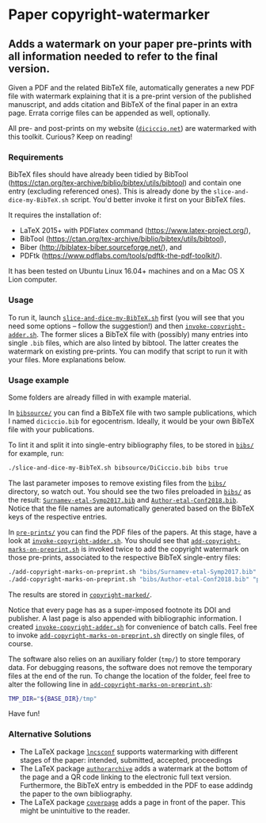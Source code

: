 # Paper copyright-watermarker
## Adds a watermark on your paper pre-prints with all information needed to refer to the final version.

Given a PDF and the related BibTeX file, automatically generates
a new PDF file with watermark explaining that it is a pre-print version of the published manuscript, and adds citation
and BibTeX of the final paper in an extra page.
Errata corrige files can be appended as well, optionally.


All pre- and post-prints on my website ([`diciccio.net`](https://diciccio.net/#cdc08x-pubs)) are watermarked with this toolkit.
Curious? Keep on reading!

### Requirements
BibTeX files should have already been tidied by BibTool
(https://ctan.org/tex-archive/biblio/bibtex/utils/bibtool)
and contain one entry (excluding referenced ones). This is
already done by the `slice-and-dice-my-BibTeX.sh` script.
You'd better invoke it first on your BibTeX files.

It requires the installation of:
- LaTeX 2015+ with PDFlatex command (https://www.latex-project.org/),
- BibTool (https://ctan.org/tex-archive/biblio/bibtex/utils/bibtool),
- Biber (http://biblatex-biber.sourceforge.net/), and
- PDFtk (https://www.pdflabs.com/tools/pdftk-the-pdf-toolkit/).

It has been tested on Ubuntu Linux 16.04+ machines and on a Mac OS X Lion computer.

### Usage
To run it, launch
[`slice-and-dice-my-BibTeX.sh`](https://github.com/cdc08x/paper-copyright-watermark/tree/master/slice-and-dice-my-BibTeX.sh)
first (you will see that you need some options – follow the suggestion!) and then
[`invoke-copyright-adder.sh`](https://github.com/cdc08x/paper-copyright-watermark/tree/master/invoke-copyright-adder.sh).
The former slices a BibTeX file with (possibly) many entries into single `.bib` files, which are also linted by bibtool.
The latter creates the watermark on existing pre-prints. You can modify that script to run it with your files.
More explanations below.

### Usage example
Some folders are already filled in with example material.

In
[`bibsource/`](https://github.com/cdc08x/paper-copyright-watermark/tree/master/bibsource)
you can find a BibTeX file with two sample publications, which I named `diciccio.bib` for egocentrism. Ideally, it would be your own BibTeX file with your publications.

To lint it and split it into single-entry bibliography files, to be stored in
[`bibs/`](https://github.com/cdc08x/paper-copyright-watermark/tree/master/bibs)
for example, run:
```bash
./slice-and-dice-my-BibTeX.sh bibsource/DiCiccio.bib bibs true
```
The last parameter imposes to remove existing files from the 
[`bibs/`](https://github.com/cdc08x/paper-copyright-watermark/tree/master/bibs)
directory, so watch out.
You should see the two files preloaded in 
[`bibs/`](https://github.com/cdc08x/paper-copyright-watermark/tree/master/bibs)
as the result:
[`Surnamev-etal-Symp2017.bib`](https://github.com/cdc08x/paper-copyright-watermark/tree/master/bibs/Surnamev-etal-Symp2017.bib)
and
[`Author-etal-Conf2018.bib`](https://github.com/cdc08x/paper-copyright-watermark/tree/master/bibs/Author-etal-Conf2018.bib).
Notice that the file names are automatically generated based on the BibTeX keys of the respective entries.

In
[`pre-prints/`](https://github.com/cdc08x/paper-copyright-watermark/tree/master/pre-prints/)
you can find the PDF files of the papers.
At this stage, have a look at
[`invoke-copyright-adder.sh`](https://github.com/cdc08x/paper-copyright-watermark/tree/master/invoke-copyright-adder.sh).
You should see that
[`add-copyright-marks-on-preprint.sh`](https://github.com/cdc08x/paper-copyright-watermark/tree/master/add-copyright-marks-on-preprint.sh)
is invoked twice to add the copyright watermark on those pre-prints, associated to the respective BibTeX single-entry files:
```bash
./add-copyright-marks-on-preprint.sh "bibs/Surnamev-etal-Symp2017.bib" "pre-prints/Surnamev-etal-Symp2017.pdf" "copyright-marked"
./add-copyright-marks-on-preprint.sh "bibs/Author-etal-Conf2018.bib" "pre-prints/Author-etal-Conf2018.pdf" "copyright-marked"
```
The results are stored in
[`copyright-marked/`](https://github.com/cdc08x/paper-copyright-watermark/tree/master/copyright-marked/). 

Notice that every page has as a super-imposed footnote its DOI and publisher. A last page is also appended with bibliographic information.
I created
[`invoke-copyright-adder.sh`](https://github.com/cdc08x/paper-copyright-watermark/tree/master/invoke-copyright-adder.sh)
for convenience of batch calls. Feel free to invoke
[`add-copyright-marks-on-preprint.sh`](https://github.com/cdc08x/paper-copyright-watermark/tree/master/add-copyright-marks-on-preprint.sh)
directly on single files, of course.

The software also relies on an auxiliary folder (`tmp/`) to store temporary data. For debugging reasons, the software does not remove the temporary files at the end of the run. To change the location of the folder, feel free to alter the following line in
[`add-copyright-marks-on-preprint.sh`](https://github.com/cdc08x/paper-copyright-watermark/tree/master/add-copyright-marks-on-preprint.sh):
```bash
TMP_DIR="${BASE_DIR}/tmp"
```
Have fun!

### Alternative Solutions

- The LaTeX package [`lncsconf`](https://www.ctan.org/pkg/llncsconf) supports watermarking with different stages of the paper: intended, submitted, accepted, proceedings
- The LaTeX package [`authorarchive`](https://github.com/adbrucker/authorarchive) adds a watermark at the bottom of the page and a QR code linking to the electronic full text version. Furthermore, the BibTeX entry is embedded in the PDF to ease addindg the paper to the own bibliography.
- The LaTeX package [`coverpage`](https://www.ctan.org/pkg/coverpage) adds a page in front of the paper. This might be unintuitive to the reader.
